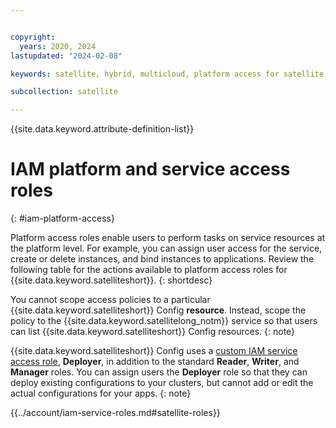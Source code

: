 ```yaml
---


copyright:
  years: 2020, 2024
lastupdated: "2024-02-08"

keywords: satellite, hybrid, multicloud, platform access for satellite, satellite iam access, platform access roles for satellite

subcollection: satellite

---
```


{{site.data.keyword.attribute-definition-list}}

# IAM platform and service access roles
{: #iam-platform-access}

Platform access roles enable users to perform tasks on service resources at the platform level. For example, you can assign user access for the service, create or delete instances, and bind instances to applications. Review the following table for the actions available to platform access roles for {{site.data.keyword.satelliteshort}}. 
{: shortdesc}

You cannot scope access policies to a particular {{site.data.keyword.satelliteshort}} Config **resource**. Instead, scope the policy to the {{site.data.keyword.satellitelong_notm}} service so that users can list {{site.data.keyword.satelliteshort}} Config resources.
{: note}

{{site.data.keyword.satelliteshort}} Config uses a [custom IAM service access role](/docs/account?topic=account-custom-roles), **Deployer**, in addition to the standard **Reader**, **Writer**, and **Manager** roles. You can assign users the **Deployer** role so that they can deploy existing configurations to your clusters, but cannot add or edit the actual configurations for your apps.
{: note}

{{../account/iam-service-roles.md#satellite-roles}}


